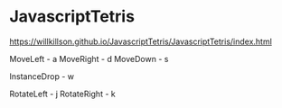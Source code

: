 # JavascriptTetris


https://willkillson.github.io/JavascriptTetris/JavascriptTetris/index.html


MoveLeft - a
MoveRight - d
MoveDown - s

InstanceDrop - w

RotateLeft - j
RotateRight - k

